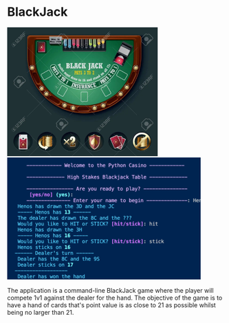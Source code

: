 # BlackJack

<p>
  <img src="assets/table.webp" width="350" alt="accessibility text">
  <img src="assets/screenshot.png" width="450" alt="accessibility text">
</p>
The application is a command-line BlackJack game where the player will compete 1v1 against the dealer for the hand.
The objective of the game is to have a hand of cards that's point value is as close to 21 as possible whilst being
no larger than 21.
